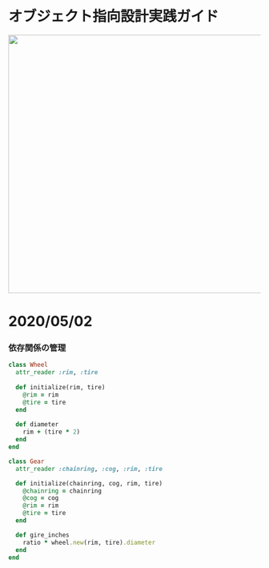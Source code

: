 # オブジェクト指向設計実践ガイド

<img width="516" src="https://user-images.githubusercontent.com/11070996/80845860-7f06b700-8c45-11ea-839c-6e93756be36a.png" />


# 2020/05/02

### 依存関係の管理

```ruby
class Wheel
  attr_reader :rim, :tire
  
  def initialize(rim, tire)
    @rim = rim
    @tire = tire
  end
  
  def diameter
    rim + (tire * 2) 
  end
end

class Gear
  attr_reader :chainring, :cog, :rim, :tire

  def initialize(chainring, cog, rim, tire)
    @chainring = chainring
    @cog = cog
    @rim = rim
    @tire = tire    
  end

  def gire_inches
    ratio * wheel.new(rim, tire).diameter
  end
end
```
